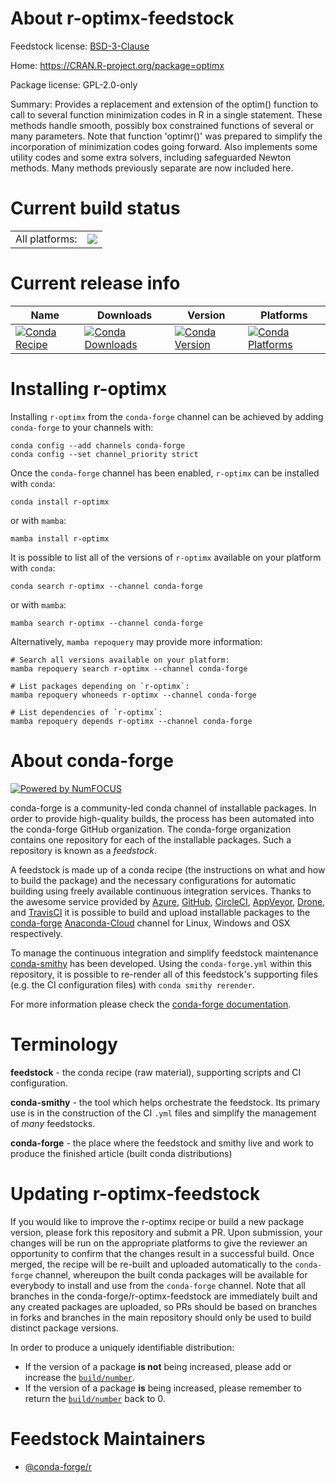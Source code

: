 About r-optimx-feedstock
========================

Feedstock license: [BSD-3-Clause](https://github.com/conda-forge/r-optimx-feedstock/blob/main/LICENSE.txt)

Home: https://CRAN.R-project.org/package=optimx

Package license: GPL-2.0-only

Summary: Provides a replacement and extension of the optim() function to call to several function minimization codes in R in a single statement. These methods handle smooth, possibly box constrained functions  of several or many parameters. Note that function 'optimr()' was prepared to simplify the incorporation of minimization codes going forward. Also implements some utility codes and some extra solvers, including safeguarded Newton methods. Many methods previously separate are now included here.

Current build status
====================


<table><tr><td>All platforms:</td>
    <td>
      <a href="https://dev.azure.com/conda-forge/feedstock-builds/_build/latest?definitionId=4274&branchName=main">
        <img src="https://dev.azure.com/conda-forge/feedstock-builds/_apis/build/status/r-optimx-feedstock?branchName=main">
      </a>
    </td>
  </tr>
</table>

Current release info
====================

| Name | Downloads | Version | Platforms |
| --- | --- | --- | --- |
| [![Conda Recipe](https://img.shields.io/badge/recipe-r--optimx-green.svg)](https://anaconda.org/conda-forge/r-optimx) | [![Conda Downloads](https://img.shields.io/conda/dn/conda-forge/r-optimx.svg)](https://anaconda.org/conda-forge/r-optimx) | [![Conda Version](https://img.shields.io/conda/vn/conda-forge/r-optimx.svg)](https://anaconda.org/conda-forge/r-optimx) | [![Conda Platforms](https://img.shields.io/conda/pn/conda-forge/r-optimx.svg)](https://anaconda.org/conda-forge/r-optimx) |

Installing r-optimx
===================

Installing `r-optimx` from the `conda-forge` channel can be achieved by adding `conda-forge` to your channels with:

```
conda config --add channels conda-forge
conda config --set channel_priority strict
```

Once the `conda-forge` channel has been enabled, `r-optimx` can be installed with `conda`:

```
conda install r-optimx
```

or with `mamba`:

```
mamba install r-optimx
```

It is possible to list all of the versions of `r-optimx` available on your platform with `conda`:

```
conda search r-optimx --channel conda-forge
```

or with `mamba`:

```
mamba search r-optimx --channel conda-forge
```

Alternatively, `mamba repoquery` may provide more information:

```
# Search all versions available on your platform:
mamba repoquery search r-optimx --channel conda-forge

# List packages depending on `r-optimx`:
mamba repoquery whoneeds r-optimx --channel conda-forge

# List dependencies of `r-optimx`:
mamba repoquery depends r-optimx --channel conda-forge
```


About conda-forge
=================

[![Powered by
NumFOCUS](https://img.shields.io/badge/powered%20by-NumFOCUS-orange.svg?style=flat&colorA=E1523D&colorB=007D8A)](https://numfocus.org)

conda-forge is a community-led conda channel of installable packages.
In order to provide high-quality builds, the process has been automated into the
conda-forge GitHub organization. The conda-forge organization contains one repository
for each of the installable packages. Such a repository is known as a *feedstock*.

A feedstock is made up of a conda recipe (the instructions on what and how to build
the package) and the necessary configurations for automatic building using freely
available continuous integration services. Thanks to the awesome service provided by
[Azure](https://azure.microsoft.com/en-us/services/devops/), [GitHub](https://github.com/),
[CircleCI](https://circleci.com/), [AppVeyor](https://www.appveyor.com/),
[Drone](https://cloud.drone.io/welcome), and [TravisCI](https://travis-ci.com/)
it is possible to build and upload installable packages to the
[conda-forge](https://anaconda.org/conda-forge) [Anaconda-Cloud](https://anaconda.org/)
channel for Linux, Windows and OSX respectively.

To manage the continuous integration and simplify feedstock maintenance
[conda-smithy](https://github.com/conda-forge/conda-smithy) has been developed.
Using the ``conda-forge.yml`` within this repository, it is possible to re-render all of
this feedstock's supporting files (e.g. the CI configuration files) with ``conda smithy rerender``.

For more information please check the [conda-forge documentation](https://conda-forge.org/docs/).

Terminology
===========

**feedstock** - the conda recipe (raw material), supporting scripts and CI configuration.

**conda-smithy** - the tool which helps orchestrate the feedstock.
                   Its primary use is in the construction of the CI ``.yml`` files
                   and simplify the management of *many* feedstocks.

**conda-forge** - the place where the feedstock and smithy live and work to
                  produce the finished article (built conda distributions)


Updating r-optimx-feedstock
===========================

If you would like to improve the r-optimx recipe or build a new
package version, please fork this repository and submit a PR. Upon submission,
your changes will be run on the appropriate platforms to give the reviewer an
opportunity to confirm that the changes result in a successful build. Once
merged, the recipe will be re-built and uploaded automatically to the
`conda-forge` channel, whereupon the built conda packages will be available for
everybody to install and use from the `conda-forge` channel.
Note that all branches in the conda-forge/r-optimx-feedstock are
immediately built and any created packages are uploaded, so PRs should be based
on branches in forks and branches in the main repository should only be used to
build distinct package versions.

In order to produce a uniquely identifiable distribution:
 * If the version of a package **is not** being increased, please add or increase
   the [``build/number``](https://docs.conda.io/projects/conda-build/en/latest/resources/define-metadata.html#build-number-and-string).
 * If the version of a package **is** being increased, please remember to return
   the [``build/number``](https://docs.conda.io/projects/conda-build/en/latest/resources/define-metadata.html#build-number-and-string)
   back to 0.

Feedstock Maintainers
=====================

* [@conda-forge/r](https://github.com/conda-forge/r/)

